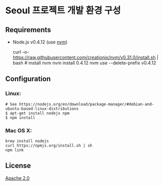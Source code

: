 # Seoul 프로젝트 개발 환경 구성

## Requirements

- Node.js v0.4.12 (use [nvm](https://github.com/creationix/nvm))

    curl -o- https://raw.githubusercontent.com/creationix/nvm/v0.31.0/install.sh | bash  # install nvm
    nvm install 0.4.12
    nvm use --delete-prefix v0.4.12

## Configuration

### Linux:
    # See https://nodejs.org/en/download/package-manager/#debian-and-ubuntu-based-linux-distributions
    $ apt-get install nodejs npm
    $ npm install

### Mac OS X:
    brew install nodejs
    curl https://npmjs.org/install.sh | sh
    npm link

## License
[Apache 2.0](www.apache.org/licenses/LICENSE-2.0.html)
